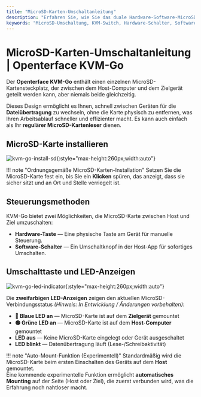 ```yaml
---
title: "MicroSD-Karten-Umschaltanleitung"
description: "Erfahren Sie, wie Sie das duale Hardware-Software-MicroSD-Umschaltsystem im Openterface KVM-Go verwenden. Verstehen Sie die vier Betriebszustände, LED-Anzeigen, Sicherheitsrichtlinien und Dateiübertragungsfunktionen."
keywords: "MicroSD-Umschaltung, KVM-Switch, Hardware-Schalter, Software-Schalter, MicroSD-Kartensteuerung, KVM over USB, Dateiübertragung, USB-Geräteverwaltung, Computerperipherie, MicroSD-Energieverwaltung, LED-Anzeigen"
---
```


# **MicroSD-Karten-Umschaltanleitung** | Openterface KVM-Go

Der **Openterface KVM-Go** enthält einen einzelnen MicroSD-Kartensteckplatz, der zwischen dem Host-Computer und dem Zielgerät geteilt werden kann, aber niemals beide gleichzeitig.

Dieses Design ermöglicht es Ihnen, schnell zwischen Geräten für die **Dateiübertragung** zu wechseln, ohne die Karte physisch zu entfernen, was Ihren Arbeitsablauf schneller und effizienter macht. Es kann auch einfach als Ihr **regulärer MicroSD-Kartenleser** dienen.

## **MicroSD-Karte installieren**

![kvm-go-install-sd](https://assets.openterface.com/images/kvm-go/install-sd.webp){:style="max-height:260px;width:auto"}

!!! note "Ordnungsgemäße MicroSD-Karten-Installation"
    Setzen Sie die MicroSD-Karte fest ein, bis Sie ein **Klicken** spüren, das anzeigt, dass sie sicher sitzt und an Ort und Stelle verriegelt ist.

## **Steuerungsmethoden**

KVM-Go bietet zwei Möglichkeiten, die MicroSD-Karte zwischen Host und Ziel umzuschalten:

- **Hardware-Taste** — Eine physische Taste am Gerät für manuelle Steuerung.  
- **Software-Schalter** — Ein Umschaltknopf in der Host-App für sofortiges Umschalten.


## **Umschalttaste und LED-Anzeigen** 

![kvm-go-led-indicator](https://assets.openterface.com/images/kvm-go/led-indicator.webp){:style="max-height:260px;width:auto"}

Die **zweifarbigen LED-Anzeigen** zeigen den aktuellen MicroSD-Verbindungsstatus *(Hinweis: In Entwicklung / Änderungen vorbehalten)*:

- **🔵 Blaue LED an** — MicroSD-Karte ist auf dem **Zielgerät** gemountet  
- **🟢 Grüne LED an** — MicroSD-Karte ist auf dem **Host-Computer** gemountet  
- **LED aus** — Keine MicroSD-Karte eingelegt oder Gerät ausgeschaltet  
- **LED blinkt** — Datenübertragung läuft (Lese-/Schreibaktivität)

!!! note "Auto-Mount-Funktion (Experimentell)"
    Standardmäßig wird die MicroSD-Karte beim ersten Einschalten des Geräts auf dem **Host** gemountet.  
    Eine kommende experimentelle Funktion ermöglicht **automatisches Mounting** auf der Seite (Host oder Ziel), die zuerst verbunden wird, was die Erfahrung noch nahtloser macht.


